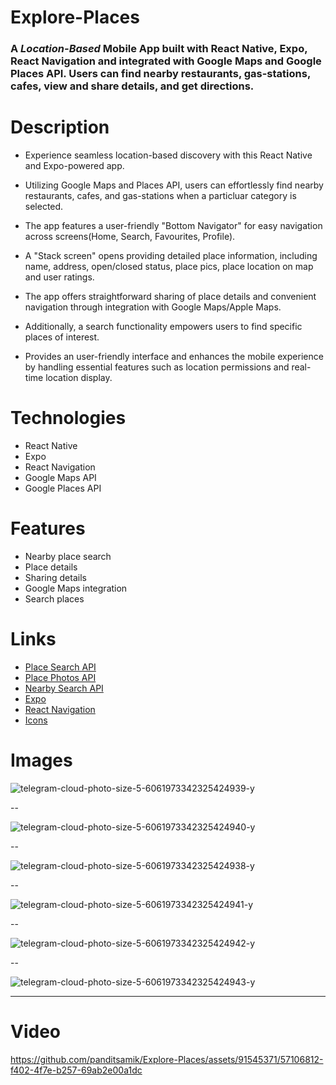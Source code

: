 # Explore-Places

### A *Location-Based* Mobile App built with **React Native**, **Expo**, **React Navigation** and integrated with **Google Maps** and **Google Places API**. Users can find nearby restaurants, gas-stations, cafes, view and share details, and get directions.

# Description

- Experience seamless location-based discovery with this React Native and Expo-powered app. 

- Utilizing Google Maps and Places API, users can effortlessly find nearby restaurants, cafes, and gas-stations when a particluar category is selected. 

- The app features a user-friendly "Bottom Navigator" for easy navigation across screens(Home, Search, Favourites, Profile).

- A "Stack screen" opens providing detailed place information, including name, address, open/closed status, place pics, place location on map and user ratings. 

- The app offers straightforward sharing of place details and convenient navigation through integration with Google Maps/Apple Maps. 

- Additionally, a search functionality empowers users to find specific places of interest. 

- Provides an user-friendly interface and enhances the mobile experience by handling essential features such as location permissions and real-time location display.

# Technologies
- React Native
- Expo
- React Navigation
- Google Maps API
- Google Places API

# Features
- Nearby place search
- Place details
- Sharing details
- Google Maps integration
- Search places

# Links
- [Place Search API](https://developers.google.com/maps/documentation/places/web-service/search)
- [Place Photos API](https://developers.google.com/maps/documentation/places/web-service/photos)
- [Nearby Search API](https://developers.google.com/maps/documentation/places/web-service/search-nearby)
- [Expo](https://expo.dev/)
- [React Navigation](https://reactnavigation.org/)
- [Icons](https://icons.expo.fyi/Index)

# Images

![telegram-cloud-photo-size-5-6061973342325424939-y](https://github.com/panditsamik/Explore-Places/assets/91545371/c111f443-f3dc-48f2-b8d1-cb163096b680)  

--

![telegram-cloud-photo-size-5-6061973342325424940-y](https://github.com/panditsamik/Explore-Places/assets/91545371/ced24e9a-756f-46d3-affa-732d1c9e7462)


--

![telegram-cloud-photo-size-5-6061973342325424938-y](https://github.com/panditsamik/Explore-Places/assets/91545371/1c9645c6-7d68-483c-82a1-047ac31a18a2)

--

![telegram-cloud-photo-size-5-6061973342325424941-y](https://github.com/panditsamik/Explore-Places/assets/91545371/50397423-1e8b-47ab-997e-6b6eced9c959)

--

![telegram-cloud-photo-size-5-6061973342325424942-y](https://github.com/panditsamik/Explore-Places/assets/91545371/ed2c30f1-803e-4ded-8f9c-c6772e021b7a)

--

![telegram-cloud-photo-size-5-6061973342325424943-y](https://github.com/panditsamik/Explore-Places/assets/91545371/4389a4ff-7d22-455a-876d-7a964cf917ed)

---

# Video

https://github.com/panditsamik/Explore-Places/assets/91545371/57106812-f402-4f7e-b257-69ab2e00a1dc



